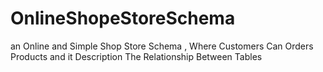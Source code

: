 # OnlineShopeStoreSchema
an Online and Simple Shop Store Schema  , Where Customers Can Orders Products and it Description The Relationship Between Tables
